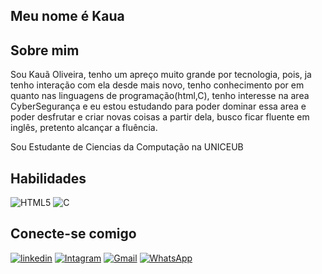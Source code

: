 ## Meu nome é Kaua
## Sobre mim
Sou Kauã Oliveira, tenho um apreço muito grande por tecnologia, pois, ja tenho interação com ela desde mais novo, tenho conhecimento por em quanto nas linguagens de programação(html,C), tenho interesse na area CyberSegurança e eu estou estudando para poder dominar essa area e poder desfrutar e criar novas coisas a partir dela, busco ficar fluente em inglês, pretento alcançar a fluência.

Sou Estudante de Ciencias da Computação na UNICEUB
## Habilidades
![HTML5](https://img.shields.io/badge/HTML-000?style=for-the-badge&logo=html5&logoColor=30A3DC)
![C](https://img.shields.io/badge/C-000?style=for-the-badge&logo=c&logoColor=white)


## Conecte-se comigo
[![linkedin](https://img.shields.io/badge/linkedin-0A66C2?style=for-the-badge&logo=linkedin&logoColor=white)](https://www.linkedin.com/in/kauã-oliveira)
[![Intagram](https://img.shields.io/badge/intagram-0A66C2?style=for-the-badge&logo=instagram)](https://www.instagram.com/kaka_olv_/)
[![Gmail](https://img.shields.io/badge/Gmail-366?style=for-the-badge&logo=gmail&logoColor=red)](emailto:kaka.omq@gmail.com)
[![WhatsApp](https://img.shields.io/badge/WhatsApp-25D366?style=for-the-badge&logo=whatsapp&logoColor=white)](https://wa.me/+5561986117726)

